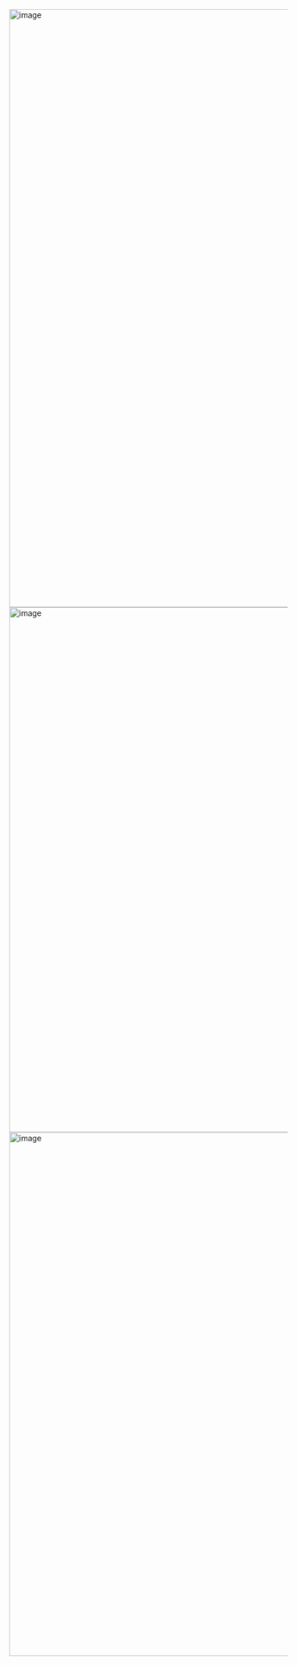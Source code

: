 <img width="1920" height="1080" alt="image" src="https://github.com/user-attachments/assets/cf795623-d506-485b-9292-38b0e54ffee8" />

<img width="927" height="948" alt="image" src="https://github.com/user-attachments/assets/174dae7f-4226-482c-b90f-c591b3212084" />

<img width="932" height="946" alt="image" src="https://github.com/user-attachments/assets/60ced180-a23d-4f41-aaa2-d452f382b92c" />
